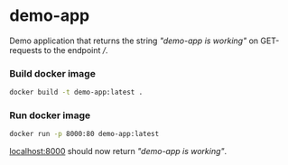 # demo-app

Demo application that returns the string _"demo-app is working"_ on GET-requests to the endpoint _/_.

### Build docker image

```zsh
docker build -t demo-app:latest .
```

### Run docker image

```zsh
docker run -p 8000:80 demo-app:latest
```

[localhost:8000](http://localhost:8000/) should now return _"demo-app is working"_.
